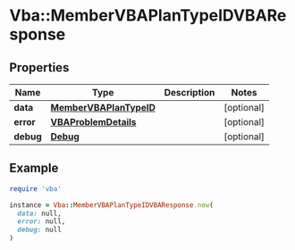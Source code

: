 # Vba::MemberVBAPlanTypeIDVBAResponse

## Properties

| Name | Type | Description | Notes |
| ---- | ---- | ----------- | ----- |
| **data** | [**MemberVBAPlanTypeID**](MemberVBAPlanTypeID.md) |  | [optional] |
| **error** | [**VBAProblemDetails**](VBAProblemDetails.md) |  | [optional] |
| **debug** | [**Debug**](Debug.md) |  | [optional] |

## Example

```ruby
require 'vba'

instance = Vba::MemberVBAPlanTypeIDVBAResponse.new(
  data: null,
  error: null,
  debug: null
)
```

